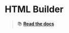 HTML Builder
============

> 📚 [**Read the docs**](https://21torr-docs.fly.dev/docs/php/library/html-builder/)
